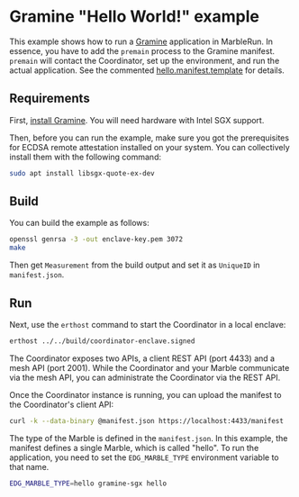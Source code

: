 # Gramine "Hello World!" example

This example shows how to run a [Gramine](https://github.com/gramineproject/gramine) application in MarbleRun. In essence, you have to add the `premain` process to the Gramine manifest. `premain` will contact the Coordinator, set up the environment, and run the actual application. See the commented [hello.manifest.template](hello.manifest.template) for details.

## Requirements

First, [install Gramine](https://github.com/gramineproject/gramine/releases). You will need hardware with Intel SGX support.

Then, before you can run the example, make sure you got the prerequisites for ECDSA remote attestation installed on your system. You can collectively install them with the following command:

```sh
sudo apt install libsgx-quote-ex-dev
```

## Build

You can build the example as follows:

```sh
openssl genrsa -3 -out enclave-key.pem 3072
make
```

Then get `Measurement` from the build output and set it as `UniqueID` in `manifest.json`.

## Run

Next, use the `erthost` command to start the Coordinator in a local enclave:

```sh
erthost ../../build/coordinator-enclave.signed
```

The Coordinator exposes two APIs, a client REST API (port 4433) and a mesh API (port 2001). While the Coordinator and your Marble communicate via the mesh API, you can administrate the Coordinator via the REST API.

Once the Coordinator instance is running, you can upload the manifest to the Coordinator's client API:

```sh
curl -k --data-binary @manifest.json https://localhost:4433/manifest
```

The type of the Marble is defined in the `manifest.json`. In this example, the manifest defines a single Marble, which is called "hello". To run the application, you need to set the `EDG_MARBLE_TYPE` environment variable to that name.

```sh
EDG_MARBLE_TYPE=hello gramine-sgx hello
```
